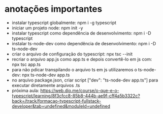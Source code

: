 # anotações importantes

- instalar typescript globalmente: npm i -g typescript
- iniciar um projeto node: npm init -y
- instalar typescript como dependência de desenvolvimento: npm i -D typescript 
- instalar ts-node-dev como dependência de desenvolvimento: npm i -D ts-node-dev
- criar o arquivo de configuração do typescript: npx tsc --init
- recriar o arquivo app.js como app.ts e depois convertê-lo em js com: npx tsc app.ts
- para não pdicar transpilando o arquivo ts em js utilizaremos o ts-node-dev: npx ts-node-dev app.ts
- no arquivo package.json, criar script ["dev": "ts-node-dev app.ts"] para executar diretamente arquivos .ts
- próxima aula: https://web.dio.me/course/o-que-e-o-typescript/learning/8f3cfcc8-85b8-444b-ae9f-cff4a5b3322c?back=/track/formacao-typescript-fullstack-developer&tab=undefined&moduleId=undefined